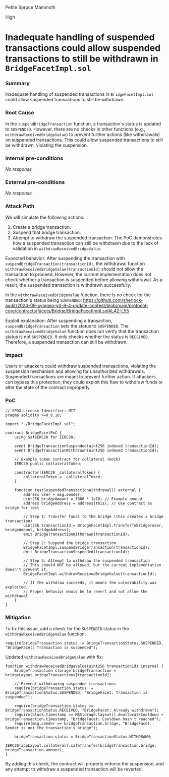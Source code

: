 Petite Spruce Mammoth

High

# Inadequate handling of suspended transactions could allow suspended transactions to still be withdrawn in `BridgeFacetImpl.sol`

### Summary

Inadequate handling of suspended transactions in `BridgeFacetImpl.sol` could allow suspended transactions to still be withdrawn.

### Root Cause

In the `suspendBridgeTransaction` function, a transaction's status is updated to `SUSPENDED`. However, there are no checks in other functions (e.g., `withdrawReceivedBridgeValue`) to prevent further actions (like withdrawals) on suspended transactions. This could allow suspended transactions to still be withdrawn, violating the suspension.

### Internal pre-conditions

_No response_

### External pre-conditions

_No response_

### Attack Path

We will simulate the following actions:
1. Create a bridge transaction.
2. Suspend that bridge transaction.
3. Attempt to withdraw the suspended transaction.
The PoC demonstrates how a suspended transaction can still be withdrawn due to the lack of validation in `withdrawReceivedBridgeValue`.

Expected behavior:
After suspending the transaction with `suspendBridgeTransaction(transactionId)`, the withdrawal function `withdrawReceivedBridgeValue(transactionId)` should not allow the transaction to proceed.
However, the current implementation does not check whether a transaction is suspended before allowing withdrawal. As a result, the suspended transaction is withdrawn successfully.

In the `withdrawReceivedBridgeValue` function, there is no check for the transaction's status being `SUSPENDED`:
https://github.com/sherlock-audit/2024-09-symmio-v0-8-4-update-contest/blob/main/protocol-core/contracts/facets/Bridge/BridgeFacetImpl.sol#L42-L55

Exploit explanation:
After suspending a transaction, `suspendBridgeTransaction` sets the status to `SUSPENDED`.
The `withdrawReceivedBridgeValue` function does not verify that the transaction status is not `SUSPENDED`. It only checks whether the status is `RECEIVED`. Therefore, a suspended transaction can still be withdrawn.

### Impact

Users or attackers could withdraw suspended transactions, violating the suspension mechanism and allowing for unauthorized withdrawals.
Suspended transactions are meant to prevent further action. If attackers can bypass this protection, they could exploit this flaw to withdraw funds or alter the state of the contract improperly.

### PoC

```solidity
// SPDX-License-Identifier: MIT
pragma solidity >=0.8.18;

import "./BridgeFacetImpl.sol";

contract BridgeFacetPoC {
    using SafeERC20 for IERC20;

    event BridgeTransactionSuspended(uint256 indexed transactionId);
    event BridgeTransactionWithdrawn(uint256 indexed transactionId);

    // Example token contract for collateral (mock)
    IERC20 public collateralToken;

    constructor(IERC20 _collateralToken) {
        collateralToken = _collateralToken;
    }

    function testSuspendedTransactionWithdrawal() external {
        address user = msg.sender;
        uint256 bridgeAmount = 1000 * 1e18; // Example amount
        address bridgeAddress = address(this); // Use contract as bridge for test

        // Step 1: Transfer funds to the bridge (this creates a bridge transaction)
        uint256 transactionId = BridgeFacetImpl.transferToBridge(user, bridgeAmount, bridgeAddress);
        emit BridgeTransactionWithdrawn(transactionId);

        // Step 2: Suspend the bridge transaction
        BridgeFacetImpl.suspendBridgeTransaction(transactionId);
        emit BridgeTransactionSuspended(transactionId);

        // Step 3: Attempt to withdraw the suspended transaction
        // This should NOT be allowed, but the current implementation doesn't prevent it.
        BridgeFacetImpl.withdrawReceivedBridgeValue(transactionId);

        // If the withdraw succeeds, it means the vulnerability was exploited.
        // Proper behavior would be to revert and not allow the withdrawal.
    }
}
```

### Mitigation

To fix this issue, add a check for the `SUSPENDED` status in the `withdrawReceivedBridgeValue` function:
```solidity
require(bridgeTransaction.status != BridgeTransactionStatus.SUSPENDED, "BridgeFacet: Transaction is suspended");
```
Updated `withdrawReceivedBridgeValue` with fix:
```solidity
function withdrawReceivedBridgeValue(uint256 transactionId) internal {
    BridgeTransaction storage bridgeTransaction = bridgeLayout.bridgeTransactions[transactionId];

    // Prevent withdrawing suspended transactions
    require(bridgeTransaction.status != BridgeTransactionStatus.SUSPENDED, "BridgeFacet: Transaction is suspended");

    require(bridgeTransaction.status == BridgeTransactionStatus.RECEIVED, "BridgeFacet: Already withdrawn");
    require(block.timestamp >= MAStorage.layout().deallocateCooldown + bridgeTransaction.timestamp, "BridgeFacet: Cooldown hasn't reached");
    require(msg.sender == bridgeTransaction.bridge, "BridgeFacet: Sender is not the transaction's bridge");

    bridgeTransaction.status = BridgeTransactionStatus.WITHDRAWN;
    IERC20(appLayout.collateral).safeTransfer(bridgeTransaction.bridge, bridgeTransaction.amount);
}
```
By adding this check, the contract will properly enforce the suspension, and any attempt to withdraw a suspended transaction will be reverted.